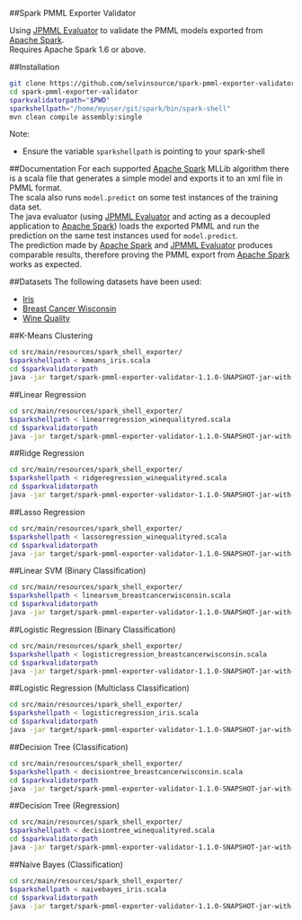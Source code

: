 ##Spark PMML Exporter Validator

Using [JPMML Evaluator] to validate the PMML models exported from [Apache Spark].   
Requires Apache Spark 1.6 or above.

##Installation
```sh
git clone https://github.com/selvinsource/spark-pmml-exporter-validator.git
cd spark-pmml-exporter-validator
sparkvalidatorpath="$PWD"
sparkshellpath="/home/myuser/git/spark/bin/spark-shell"
mvn clean compile assembly:single
```
Note: 
* Ensure the variable `sparkshellpath` is pointing to your spark-shell 

##Documentation
For each supported [Apache Spark] MLLib algorithm there is a scala file that generates a simple model and exports it to an xml file in PMML format.   
The scala also runs `model.predict` on some test instances of the training data set.   
The java evaluator (using [JPMML Evaluator] and acting as a decoupled application to [Apache Spark]) loads the exported PMML and run the prediction on the same test instances used for `model.predict`.   
The prediction made by [Apache Spark] and [JPMML Evaluator] produces comparable results, therefore proving the PMML export from [Apache Spark] works as expected.

##Datasets
The following datasets have been used:
* [Iris]
* [Breast Cancer Wisconsin]
* [Wine Quality]

##K-Means Clustering
```sh
cd src/main/resources/spark_shell_exporter/
$sparkshellpath < kmeans_iris.scala
cd $sparkvalidatorpath 
java -jar target/spark-pmml-exporter-validator-1.1.0-SNAPSHOT-jar-with-dependencies.jar KMeansModel
```

##Linear Regression
```sh
cd src/main/resources/spark_shell_exporter/
$sparkshellpath < linearregression_winequalityred.scala
cd $sparkvalidatorpath 
java -jar target/spark-pmml-exporter-validator-1.1.0-SNAPSHOT-jar-with-dependencies.jar LinearRegressionModel
```

##Ridge Regression
```sh
cd src/main/resources/spark_shell_exporter/
$sparkshellpath < ridgeregression_winequalityred.scala
cd $sparkvalidatorpath 
java -jar target/spark-pmml-exporter-validator-1.1.0-SNAPSHOT-jar-with-dependencies.jar RidgeRegressionModel
```

##Lasso Regression
```sh
cd src/main/resources/spark_shell_exporter/
$sparkshellpath < lassoregression_winequalityred.scala
cd $sparkvalidatorpath 
java -jar target/spark-pmml-exporter-validator-1.1.0-SNAPSHOT-jar-with-dependencies.jar LassoModel
```

##Linear SVM (Binary Classification)
```sh
cd src/main/resources/spark_shell_exporter/
$sparkshellpath < linearsvm_breastcancerwisconsin.scala
cd $sparkvalidatorpath 
java -jar target/spark-pmml-exporter-validator-1.1.0-SNAPSHOT-jar-with-dependencies.jar SVMModel
```

##Logistic Regression (Binary Classification)
```sh
cd src/main/resources/spark_shell_exporter/
$sparkshellpath < logisticregression_breastcancerwisconsin.scala
cd $sparkvalidatorpath 
java -jar target/spark-pmml-exporter-validator-1.1.0-SNAPSHOT-jar-with-dependencies.jar BinaryLogisticRegressionModel
```

##Logistic Regression (Multiclass Classification)
```sh
cd src/main/resources/spark_shell_exporter/
$sparkshellpath < logisticregression_iris.scala
cd $sparkvalidatorpath 
java -jar target/spark-pmml-exporter-validator-1.1.0-SNAPSHOT-jar-with-dependencies.jar MulticlassLogisticRegressionModel
```

##Decision Tree (Classification)
```sh
cd src/main/resources/spark_shell_exporter/
$sparkshellpath < decisiontree_breastcancerwisconsin.scala
cd $sparkvalidatorpath 
java -jar target/spark-pmml-exporter-validator-1.1.0-SNAPSHOT-jar-with-dependencies.jar DecisionTreeClassificationModel
```

##Decision Tree (Regression)
```sh
cd src/main/resources/spark_shell_exporter/
$sparkshellpath < decisiontree_winequalityred.scala
cd $sparkvalidatorpath 
java -jar target/spark-pmml-exporter-validator-1.1.0-SNAPSHOT-jar-with-dependencies.jar DecisionTreeRegressionModel
```

##Naive Bayes (Classification)
```sh
cd src/main/resources/spark_shell_exporter/
$sparkshellpath < naivebayes_iris.scala
cd $sparkvalidatorpath 
java -jar target/spark-pmml-exporter-validator-1.1.0-SNAPSHOT-jar-with-dependencies.jar NaiveBayesClassificationModel
```

[JPMML Evaluator]:https://github.com/jpmml/jpmml-evaluator
[Apache Spark]:https://github.com/apache/spark
[Iris]:https://github.com/selvinsource/spark-pmml-exporter-validator/blob/master/src/main/resources/datasets/iris.md
[Breast Cancer Wisconsin]:https://github.com/selvinsource/spark-pmml-exporter-validator/blob/master/src/main/resources/datasets/breastcancerwisconsin.md
[Wine Quality]:https://github.com/selvinsource/spark-pmml-exporter-validator/blob/master/src/main/resources/datasets/winequalityred.md

